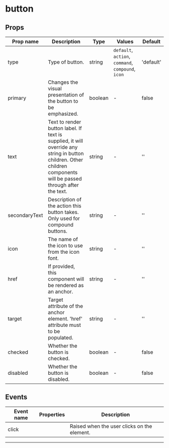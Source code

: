 # button

## Props

| Prop name     | Description                                                                                                                                                        | Type    | Values                                             | Default   |
| ------------- | ------------------------------------------------------------------------------------------------------------------------------------------------------------------ | ------- | -------------------------------------------------- | --------- |
| type          | Type of button.                                                                                                                                                    | string  | `default`, `action`, `command`, `compound`, `icon` | 'default' |
| primary       | Changes the visual presentation of the button to be emphasized.                                                                                                    | boolean | -                                                  | false     |
| text          | Text to render button label. If text is supplied, it will override any string in button children. Other children components will be passed through after the text. | string  | -                                                  | ''        |
| secondaryText | Description of the action this button takes. Only used for compound buttons.                                                                                       | string  | -                                                  | ''        |
| icon          | The name of the icon to use from the icon font.                                                                                                                    | string  | -                                                  | ''        |
| href          | If provided, this component will be rendered as an anchor.                                                                                                         | string  | -                                                  | ''        |
| target        | Target attribute of the anchor element. 'href' attribute must to be populated.                                                                                     | string  | -                                                  | ''        |
| checked       | Whether the button is checked.                                                                                                                                     | boolean | -                                                  | false     |
| disabled      | Whether the button is disabled.                                                                                                                                    | boolean | -                                                  | false     |

## Events

| Event name | Properties | Description                                 |
| ---------- | ---------- | ------------------------------------------- |
| click      |            | Raised when the user clicks on the element. |

---
